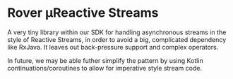 # Rover μReactive Streams

A very tiny library within our SDK for handling asynchronous streams in
the style of Reactive Streams, in order to avoid a big, complicated
dependency like RxJava.  It leaves out back-pressure support and complex
operators.

In future, we may be able futher simplify the pattern by using Kotlin
continuations/coroutines to allow for imperative style stream code.
